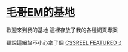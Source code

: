 # [毛哥EM的基地](https://elvismao.com)
  歡迎來到我的基地 這裡存放了我的各種網頁專案

  聽說這網站不小心拿了個 [CSSREEL FEATURED :)](https://www.cssreel.com/website/ems-base)
